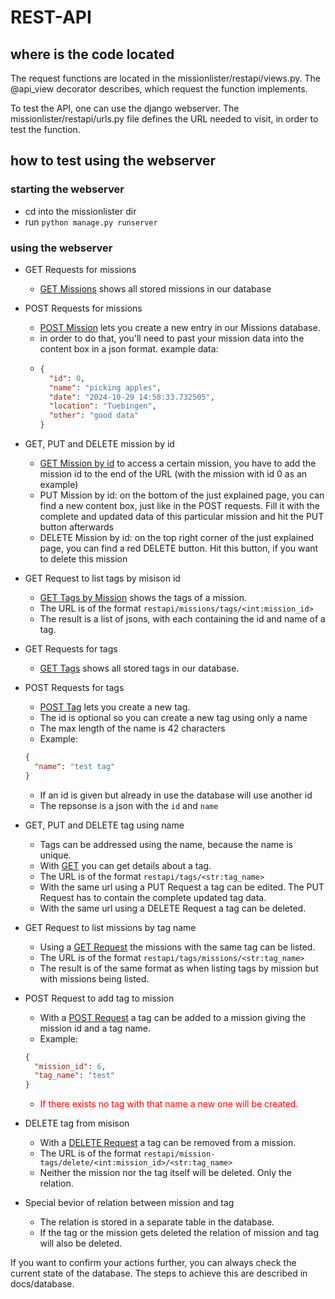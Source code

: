 # REST-API

## where is the code located
The request functions are located in the missionlister/restapi/views.py. The @api_view decorator describes, which request the function implements.

To test the API, one can use the django webserver. The missionlister/restapi/urls.py file defines the URL needed to visit, in order to test the function.

## how to test using the webserver
### starting the webserver
- cd into the missionlister dir
- run `python manage.py runserver`

### using the webserver
- GET Requests for missions
    - [GET Missions](http://127.0.0.1:8000/restapi/missions/) shows all stored missions in our database
- POST Requests for missions
    - [POST Mission](http://127.0.0.1:8000/restapi/missions/create) lets you create a new entry in our Missions database.
    - in order to do that, you'll need to past your mission data into the content box in a json format. example data:
    - ```json
      {
        "id": 0,
        "name": "picking apples",
        "date": "2024-10-29 14:58:33.732505",
        "location": "Tuebingen",
        "other": "good data"
      }  
      ```
- GET, PUT and DELETE mission by id
    - [GET Mission by id](http://127.0.0.1:8000/restapi/missions/0) to access a certain mission, you have to add the mission id to the end of the URL (with the mission with id 0 as an example)
    - PUT Mission by id: on the bottom of the just explained page, you can find a new content box, just like in the POST requests. Fill it with the complete and updated data of this particular mission and hit the PUT button afterwards
    - DELETE Mission by id: on the top right corner of the just explained page, you can find a red DELETE button. Hit this button, if you want to delete this mission

- GET Request to list tags by misison id
  - [GET Tags by Mission](http://localhost:8000/restapi/missions/tags/6) shows the tags of a mission.
  - The URL is of the format `restapi/missions/tags/<int:mission_id>`
  - The result is a list of jsons, with each containing the id and name of a tag.

- GET Requests for tags
    - [GET Tags](http://localhost:8000/restapi/tags/) shows all stored tags in our database.
- POST Requests for tags
    - [POST Tag](http://localhost:8000/restapi/tags/create/) lets you create a new tag.
    - The id is optional so you can create a new tag using only a name
    - The max length of the name is 42 characters
    - Example: 
    ```json
    {
      "name": "test tag"
    }
    ```
    - If an id is given but already in use the database will use another id
    - The repsonse is a json with the `id` and `name`
- GET, PUT and DELETE tag using name
    - Tags can be addressed using the name, because the name is unique.
    - With [GET](http://localhost:8000/restapi/tags/test%20tag) you can get details about a tag.
    - The URL is of the format `restapi/tags/<str:tag_name>`
    - With the same url using a PUT Request a tag can be edited. The PUT Request has to contain the complete updated tag data.
    - With the same url using a DELETE Request a tag can be deleted.

- GET Request to list missions by tag name
  - Using a [GET Request](http://localhost:8000/restapi/tags/missions/test%20tag) the missions with the same tag can be listed.
  - The URL is of the format `restapi/tags/missions/<str:tag_name>`
  - The result is of the same format as when listing tags by mission but with missions being listed.
- POST Request to add tag to mission
  - With a [POST Request](http://localhost:8000/restapi/mission-tags/create/) a tag can be added to a mission giving the mission id and a tag name.
  - Example:
  ```json
  {
    "mission_id": 6,
    "tag_name": "test"
  }
  ```
  - <span style="color:red">If there exists no tag with that name a new one will be created.</span>

- DELETE tag from misison
  - With a [DELETE Request](http://localhost:8000/restapi/mission-tags/delete/6/test) a tag can be removed from a mission.
  - The URL is of the format `restapi/mission-tags/delete/<int:mission_id>/<str:tag_name>`
  - Neither the mission nor the tag itself will be deleted. Only the relation.

- Special bevior of relation between mission and tag
  - The relation is stored in a separate table in the database.
  - If the tag or the mission gets deleted the relation of mission and tag will also be deleted.


If you want to confirm your actions further, you can always check the current state of the database. The steps to achieve this are described in docs/database.
